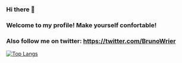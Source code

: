 ### Hi there 👋

### Welcome to my profile! Make yourself confortable!

### Also follow me on twitter: https://twitter.com/BrunoWrier

[![Top Langs](https://github-readme-stats.vercel.app/api/top-langs/?username=brunowrier&exclude_repo=Intersect-Engine,HorrorFPSMultiplayer)](https://github.com/brunowrier/github-readme-stats)

<!--
**BrunoWrier/BrunoWrier** is a ✨ _special_ ✨ repository because its `README.md` (this file) appears on your GitHub profile.

Here are some ideas to get you started:

- 🔭 I’m currently working on ...
- 🌱 I’m currently learning ...
- 👯 I’m looking to collaborate on ...
- 🤔 I’m looking for help with ...
- 💬 Ask me about ...
- 📫 How to reach me: ...
- 😄 Pronouns: ...
- ⚡ Fun fact: ...
-->
